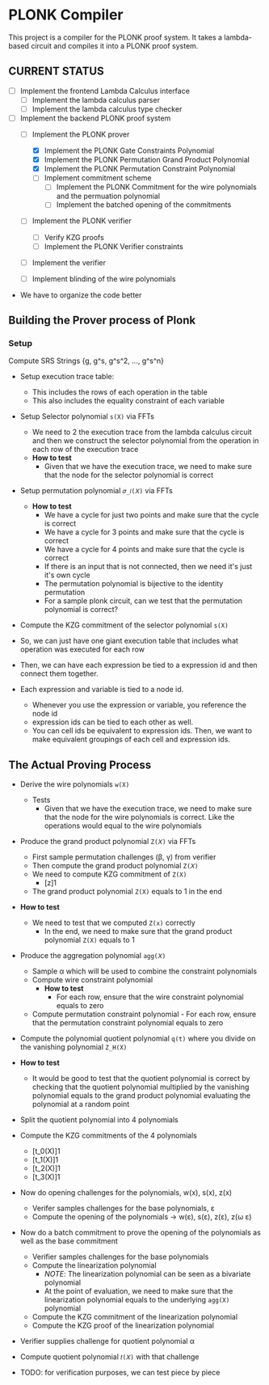 # PLONK Compiler

This project is a compiler for the PLONK proof system. It takes a lambda-based circuit and compiles it into a PLONK proof system.

## CURRENT STATUS

- [ ] Implement the frontend Lambda Calculus interface
    - [ ] Implement the lambda calculus parser
    - [ ] Implement the lambda calculus type checker
- [ ] Implement the backend PLONK proof system
    - [ ] Implement the PLONK prover
      - [X] Implement the PLONK Gate Constraints Polynomial
      - [X] Implement the PLONK Permutation Grand Product Polynomial
      - [X] Implement the PLONK Permutation Constraint Polynomial
      - [ ] Implement commitment scheme
        - [ ] Implement the PLONK Commitment for the wire polynomials and the permuation polynomial
        - [ ] Implement the batched opening of the commitments
    - [ ] Implement the PLONK verifier
        - [ ] Verify KZG proofs
        - [ ] Implement the PLONK Verifier constraints
    - [ ] Implement the verifier
    - [ ] Implement blinding of the wire polynomials


- We have to organize the code better



## Building the Prover process of Plonk
### Setup
Compute SRS Strings {g, g^s, g^s^2, ..., g^s^n}
- Setup execution trace table:
  - This includes the rows of each operation in the table
  - This also includes the equality constraint of each variable
- Setup Selector polynomial `s(X)`  via FFTs
  - We need to 2 the execution trace from the lambda calculus circuit and then we construct the selector polynomial from the operation in each row of the execution trace
  - **How to test**
    - Given that we have the execution trace, we need to make sure that the node for the selector polynomial is correct
- Setup permutation polynomial `𝜎_𝑖(𝑋)`  via FFTs
  - **How to test**
    - We have a cycle for just two points and make sure that the cycle is correct
    - We have a cycle for 3 points and make sure that the cycle is correct
    - We have a cycle for 4 points and make sure that the cycle is correct
    - If there is an input that is not connected, then we need it's just it's own cycle
    - The permutation polynomial is bijective to the identity permutation
    - For a sample plonk circuit, can we test that the permutation polynomial is correct?
- Compute the KZG commitment of the selector polynomial `s(X)`


- So, we can just have one giant execution table that includes what operation was executed for each row
- Then, we can have each expression be tied to a expression id and then connect them together. 
- Each expression and variable is tied to a node id.
    - Whenever you use the expression or variable, you reference the node id
    - expression ids can be tied to each other as well. 
    - You can cell ids be equivalent to expression ids. Then, we want to make equivalent groupings of each cell and expression ids.



## The Actual Proving Process
- Derive the wire polynomials `w(X)`
  - Tests
    - Given that we have the execution trace, we need to make sure that the node for the wire polynomials is correct. Like the operations would equal to the wire polynomials
- Produce the grand product polynomial `Z(𝑋)` via FFTs
  - First sample permutation challenges (β, γ) from verifier
  - Then compute the grand product polynomial `Z(𝑋)`
  - We need to compute KZG commitment of `Z(X)` 
    - [z]1
  - The grand product polynomial `Z(X)` equals to 1 in the end
- **How to test**
  - We need to test that we computed `Z(x)` correctly
    - In the end, we need to make sure that the grand product polynomial `Z(X)` equals to 1



- Produce the aggregation polynomial `agg(𝑋)`  
  - Sample α which will be used to combine the constraint polynomials
  - Compute wire constraint polynomial
     - **How to test**
        - For each row, ensure that the wire constraint polynomial equals to zero
  - Compute permutation constraint polynomial
        - For each row, ensure that the permutation constraint polynomial equals to zero
- Compute the polynomial quotient polynomial `q(t)` where you divide on the vanishing polynomial `Z_H(X)`
- **How to test**
  - It would be good to test that the quotient polynomial is correct by checking that the quotient polynomial multiplied by the vanishing polynomial equals to the grand product polynomial evaluating the polynomial at a random point
- Split the quotient polynomial into 4 polynomials
- Compute the KZG commitments of the 4 polynomials
  - [t_0(X)]1
  - [t_1(X)]1
  - [t_2(X)]1
  - [t_3(X)]1


- Now do opening challenges for the polynomials, w(x), s(x), z(x)
  - Verifer samples challenges for the base polynomials, ε
  - Compute the opening of the polynomials -> w(ε), s(ε), z(ε), z(ω ε)



- Now do a batch commitment to prove the opening of the polynomials as well as the base commitment
  - Verifier samples challenges for the base polynomials
  - Compute the linearization polynomial
     - *NOTE*: The linearization polynomial can be seen as a bivariate polynomial
     - At the point of evaluation, we need to make sure that the linearization polynomial equals to the underlying `agg(X)` polynomial
  - Compute the KZG commitment of the linearization polynomial
  - Compute the KZG proof of the linearization polynomial


- Verifier supplies challenge for quotient polynomial α
- Compute quotient polynomial `𝑡(𝑋)` with that challenge
- TODO: for verification purposes, we can test piece by piece



